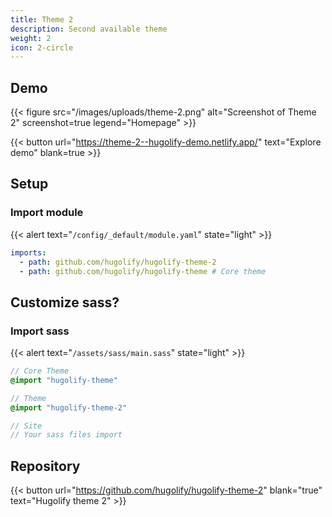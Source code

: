 ```yaml
---
title: Theme 2
description: Second available theme
weight: 2
icon: 2-circle
---
```


## Demo

{{< figure src="/images/uploads/theme-2.png" alt="Screenshot of Theme 2" screenshot=true legend="Homepage" >}}

{{< button url="https://theme-2--hugolify-demo.netlify.app/" text="Explore demo" blank=true >}}

## Setup

### Import module

{{< alert text="`/config/_default/module.yaml`" state="light" >}}

```yml
imports:
  - path: github.com/hugolify/hugolify-theme-2
  - path: github.com/hugolify/hugolify-theme # Core theme
```

## Customize sass?

### Import sass

{{< alert text="`/assets/sass/main.sass`" state="light" >}}

```sass
// Core Theme
@import "hugolify-theme"

// Theme
@import "hugolify-theme-2"

// Site
// Your sass files import
```

## Repository

{{< button url="https://github.com/hugolify/hugolify-theme-2" blank="true" text="Hugolify theme 2" >}}

